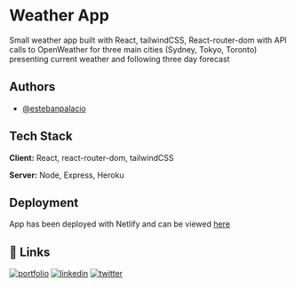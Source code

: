 
# Weather App

Small weather app built with React, tailwindCSS, React-router-dom with API calls to OpenWeather for three main cities (Sydney, Tokyo, Toronto) presenting current weather and following three day forecast



## Authors

- [@estebanpalacio](https://www.github.com/epalacio)

  
## Tech Stack

**Client:** React, react-router-dom, tailwindCSS

**Server:** Node, Express, Heroku

  
## Deployment

App has been deployed with Netlify and can be viewed [here](https://www.github.com/epalacio)

  
## 🔗 Links
[![portfolio](https://img.shields.io/badge/my_portfolio-000?style=for-the-badge&logo=ko-fi&logoColor=white)](https://www.estebanpalacio.com/)
[![linkedin](https://img.shields.io/badge/linkedin-0A66C2?style=for-the-badge&logo=linkedin&logoColor=white)](https://www.linkedin.com/in/palacioesteban/)
[![twitter](https://img.shields.io/badge/twitter-1DA1F2?style=for-the-badge&logo=twitter&logoColor=white)](https://twitter.com/esti_pal)

  